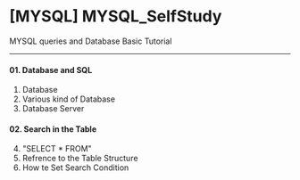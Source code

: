 # [MYSQL] MYSQL_SelfStudy
MYSQL queries and Database Basic Tutorial

---

#### 01. Database and SQL

1. Database
2. Various kind of Database
3. Database Server

#### 02. Search in the Table
4. "SELECT * FROM"
5. Refrence to the Table Structure
6. How te Set Search Condition
